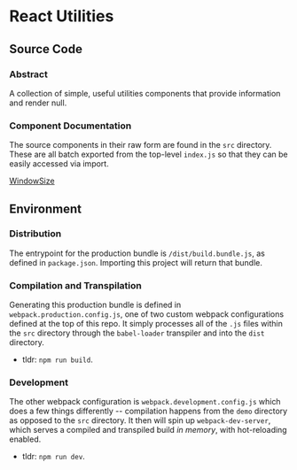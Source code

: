 # React Utilities

## Source Code

### Abstract

A collection of simple, useful utilities components that provide information and render null.

### Component Documentation

The source components in their raw form are found in the `src` directory. These are all batch exported from the top-level `index.js` so that they can be easily accessed via import.

[WindowSize](/src/WindowSize/README.md)

## Environment

### Distribution

The entrypoint for the production bundle is `/dist/build.bundle.js`, as defined in `package.json`. Importing this project will return that bundle.

### Compilation and Transpilation

Generating this production bundle is defined in `webpack.production.config.js`, one of two custom webpack configurations defined at the top of this repo. It simply processes all of the `.js` files within the `src` directory through the `babel-loader` transpiler and into the `dist` directory.

  - tldr: `npm run build`.

### Development

The other webpack configuration is `webpack.development.config.js` which does a few things differently -- compilation happens from the `demo` directory as opposed to the `src` directory. It then will spin up `webpack-dev-server`, which serves a compiled and transpiled build _in memory_, with hot-reloading enabled.

  - tldr: `npm run dev`.
